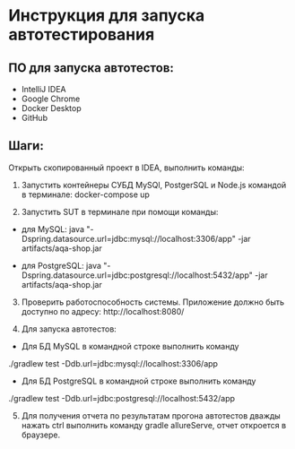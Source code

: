 # Инструкция для запуска автотестирования
## ПО для запуска автотестов:

* IntelliJ IDEA
* Google Chrome
* Docker Desktop
* GitHub

## Шаги:
Открыть скопированный проект в IDEA, выполнить команды:

1.	Запустить контейнеры СУБД MySQl, PostgerSQL и Node.js командой в терминале:
      docker-compose up

2.	Запустить SUT в терминале при помощи команды:
* для MySQL:
java "-Dspring.datasource.url=jdbc:mysql://localhost:3306/app" -jar artifacts/aqa-shop.jar

* для PostgreSQL:
java "-Dspring.datasource.url=jdbc:postgresql://localhost:5432/app" -jar artifacts/aqa-shop.jar

3. Проверить работоспособность системы. Приложение должно быть доступно по адресу:
http://localhost:8080/

4. Для запуска автотестов:

* Для БД MySQL в командной строке выполнить команду 

./gradlew test -Ddb.url=jdbc:mysql://localhost:3306/app

* Для БД PostgreSQL в командной строке выполнить команду  

./gradlew test -Ddb.url=jdbc:postgresql://localhost:5432/app


5. Для получения отчета по результатам прогона автотестов дважды нажать ctrl выполнить команду gradle allureServe, отчет откроется в браузере.